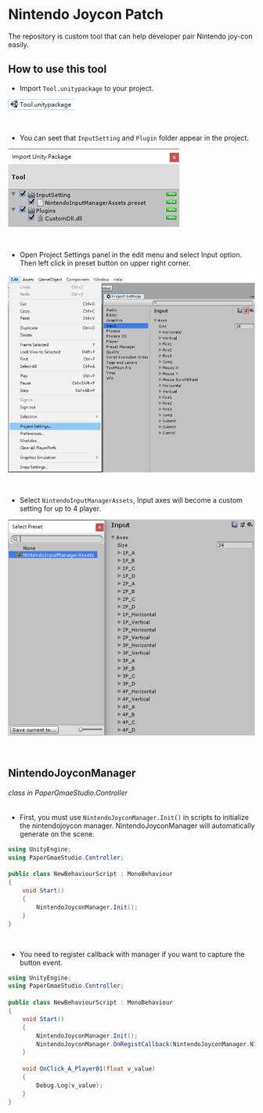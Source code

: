 # Nintendo Joycon Patch
The repository is custom tool that can help developer pair Nintendo joy-con easily.
## How to use this tool
* Import `Tool.unitypackage` to your project.
<p align="left">
<img style="margin:auto;"  src="https://github.com/destiny5420/NintendoJoyconPatch/blob/develop/ReadMeSource/ToolUnityPackage.png">
</p>
<br>

* You can seet that `InputSetting` and `Plugin` folder appear in the project.
<p align="left">
<img style="margin:auto;"  src="https://github.com/destiny5420/NintendoJoyconPatch/blob/develop/ReadMeSource/Import_Unity_Package.png">
</p>
<br>

* Open Project Settings panel in the edit menu and select Input option. Then left click in preset button on upper right corner.
<p align="left">
<img style="margin:auto;"  src="https://github.com/destiny5420/NintendoJoyconPatch/blob/develop/ReadMeSource/Preset.png">
</p>
<br>

* Select `NintendoInputManagerAssets`, Input axes will become a custom setting for up to 4 player.
<p align="left">
<img style="margin:auto;"  src="https://github.com/destiny5420/NintendoJoyconPatch/blob/develop/ReadMeSource/Seletc_NintendoInputManagerAssets.png">
</p>
<br>

## NintendoJoyconManager
###### class in PaperGmaeStudio.Controller
* First, you must use `NintendoJoyconManager.Init()` in scripts to initialize the nintendojoycon manager. NintendoJoyconManager will automatically generate on the scene.
```C#
using UnityEngine;
using PaperGmaeStudio.Controller;

public class NewBehaviourScript : MonoBehaviour
{
    void Start()
    {
        NintendoJoyconManager.Init();
    }
}
```

<br>

* You need to register callback with manager if you want to capture the button event.
```C#
using UnityEngine;
using PaperGmaeStudio.Controller;

public class NewBehaviourScript : MonoBehaviour
{
    void Start()
    {
        NintendoJoyconManager.Init();
        NintendoJoyconManager.OnRegistCallback(NintendoJoyconManager.NINTENDO_KEY_TYPE.Player01_A, OnClick_A_Player01);
    }

    void OnClick_A_Player01(float v_value)
    {
        Debug.Log(v_value);
    }
}
```
